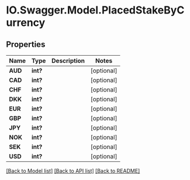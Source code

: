 # IO.Swagger.Model.PlacedStakeByCurrency
## Properties

Name | Type | Description | Notes
------------ | ------------- | ------------- | -------------
**AUD** | **int?** |  | [optional] 
**CAD** | **int?** |  | [optional] 
**CHF** | **int?** |  | [optional] 
**DKK** | **int?** |  | [optional] 
**EUR** | **int?** |  | [optional] 
**GBP** | **int?** |  | [optional] 
**JPY** | **int?** |  | [optional] 
**NOK** | **int?** |  | [optional] 
**SEK** | **int?** |  | [optional] 
**USD** | **int?** |  | [optional] 

[[Back to Model list]](../README.md#documentation-for-models) [[Back to API list]](../README.md#documentation-for-api-endpoints) [[Back to README]](../README.md)

